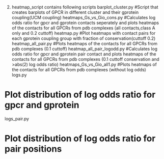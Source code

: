 2. heatmap_script contains following scripts
barplot_cluster.py
#Script that creates barplots of GPCR in different cluster and their gprotein coupling(UCM coupling)
heatmaps_Gs_vs_Gio_cons.py
#Calculates log odds ratio for gpcr and gprotein contacts seperately and plots heatmaps of the contacts for all GPCRs from pdb complexes (all contacts,class A only and 0.2 cuttoff)
heatmap.py
#Plot heatmaps with contact pairs for each gprotein coupling group with fraction of conservation(cuttoff 0.2)
heatmap_all_pair.py
#Plots heatmaps of the contacts for all GPCRs from pdb complexes (0.1 cuttoff)
heatmap_all_pair_logodd.py
#Calculates log odds ratio for gpcr and gprotein pair contact and plots heatmaps of the contacts for all GPCRs from pdb complexes (0.1 cuttoff conservation and >abs(2) log odds ratio)
heatmaps_Gs_vs_Gio_all1.py
#Plots heatmaps of the contacts for all GPCRs from pdb complexes (without log odds)
logs.py
# Plot distribution of log odds ratio for gpcr and gprotein 
logs_pair.py
# Plot distribution of log odds ratio for pair positions
